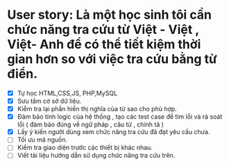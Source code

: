 # User story: Là một học sinh tôi cần chức năng tra cứu từ Việt - Việt , Việt- Anh để có thể tiết kiệm thời gian hơn so với việc tra cứu bằng từ điển.
- [x] Tự học HTML,CSS,JS, PHP,MySQL
- [x] Sưu tầm cơ sở dữ liệu.
- [x] Kiểm tra lại phần hiển thị nghĩa của từ sao cho phù hợp.
- [x] Đảm bảo tính logic của hệ thống , tạo các test case để tìm lỗi và rà soát lỗi (  đảm bảo đúng về ngữ pháp , câu từ , chính tả )
- [x] Lấy ý kiến người dùng xem chức năng tra cứu  đã đạt yêu cầu chưa.
- [ ] Tối ưu mã nguồn.
- [ ] Kiểm tra giao diện trước các thiết bị khác nhau.
- [ ] Viết tài liệu hướng dẫn sử dụng chức năng tra cứu trên. 
